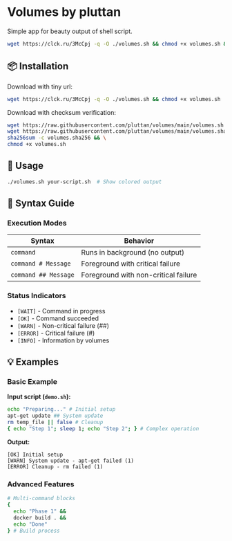 
# Volumes by pluttan 
Simple app for beauty output of shell script.

```sh
wget https://clck.ru/3McCpj -q -O ./volumes.sh && chmod +x volumes.sh && ./volumes.sh <your script>.sh
```

## 📦 Installation  

Download with tiny url:
```sh
wget https://clck.ru/3McCpj -q -O ./volumes.sh && chmod +x volumes.sh
```

Download with checksum verification:
```sh
wget https://raw.githubusercontent.com/pluttan/volumes/main/volumes.sh && \
wget https://raw.githubusercontent.com/pluttan/volumes/main/volumes.sha256 && \
sha256sum -c volumes.sha256 && \
chmod +x volumes.sh
```

## 🚀 Usage  
```sh
./volumes.sh your-script.sh  # Show colored output
```

## 📝 Syntax Guide  

### Execution Modes  
| Syntax | Behavior |  
|--------|----------|  
| `command` | Runs in background (no output) |  
| `command # Message` | Foreground with critical failure |  
| `command ## Message` | Foreground with non-critical failure |  

### Status Indicators  
- `[WAIT]` - Command in progress  
- `[OK]` - Command succeeded  
- `[WARN]` - Non-critical failure (##)  
- `[ERROR]` - Critical failure (#)  
- `[INFO]` - Information by volumes

## 💡 Examples  

### Basic Example  
**Input script (`demo.sh`):**  
```sh
echo "Preparing..." # Initial setup
apt-get update ## System update
rm temp_file || false # Cleanup
{ echo "Step 1"; sleep 1; echo "Step 2"; } # Complex operation
```

**Output:**  
```
[OK] Initial setup
[WARN] System update - apt-get failed (1)
[ERROR] Cleanup - rm failed (1)
```

### Advanced Features  
```sh
# Multi-command blocks
{
  echo "Phase 1" &&
  docker build . &&
  echo "Done"
} # Build process
```
